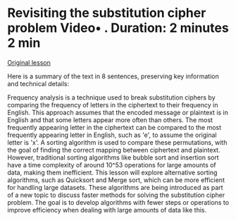 # Revisiting the substitution cipher problem Video• . Duration: 2 minutes 2 min

[Original lesson](https://www.coursera.org/learn/uol-algorithms-and-data-structures-1/lecture/YCXza/revisiting-the-substitution-cipher-problem)

Here is a summary of the text in 8 sentences, preserving key information and technical details:

Frequency analysis is a technique used to break substitution ciphers by comparing the frequency of letters in the ciphertext to their frequency in English. This approach assumes that the encoded message or plaintext is in English and that some letters appear more often than others. The most frequently appearing letter in the ciphertext can be compared to the most frequently appearing letter in English, such as 'e', to assume the original letter is 'x'. A sorting algorithm is used to compare these permutations, with the goal of finding the correct mapping between ciphertext and plaintext. However, traditional sorting algorithms like bubble sort and insertion sort have a time complexity of around 10^53 operations for large amounts of data, making them inefficient. This lesson will explore alternative sorting algorithms, such as Quicksort and Merge sort, which can be more efficient for handling large datasets. These algorithms are being introduced as part of a new topic to discuss faster methods for solving the substitution cipher problem. The goal is to develop algorithms with fewer steps or operations to improve efficiency when dealing with large amounts of data like this.

